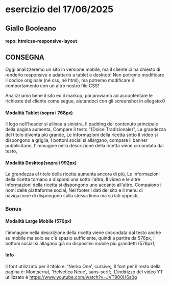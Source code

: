 # esercizio del 17/06/2025 
## Giallo Booleano
#### repo: htmlcss-responsive-layout

## CONSEGNA

Oggi analizzeremo un sito in versione mobile, ma il cliente ci ha chiesto di renderlo responsive e adattarlo a tablet e desktop!
Non potremo modificare il codice originale (né css, né html), ma potremo modificare il comportamento con un altro nostro file CSS!

Analizziamo bene il sito ed il markup, poi proviamo ad accontentare le richieste del cliente come segue, aiutandoci con gli screenshot in allegato:0

#### Modalità Tablet (sopra i 768px)

Il logo nell'header si allinea a sinistra,
Il padding del contenuto principale della pagina aumenta,
Compare il testo "(Dolce Tradizionale)",
La grandezza del titolo diventa più grande,
Le informazioni della ricetta sotto il video si dispongono a griglia,
I bottoni social si allargano,
compare il banner pubblicitario,
l'immagine nella descrizione della ricetta viene circondata dal testo,

#### Modalità Desktop(sopra i 992px)

La grandezza el titolo della ricetta aumenta ancora di più,
Le informazioni della ricetta tornano a disporsi una sotto l'altra,
Il video e le altre informazioni della ricetta si dispongono uno accanto all'altro,
Compaiono i nomi delle piattaforme social,
Nel footer i dati del sito e il menu di navigazione di dispongono sulla stessa linea ma su lati opposti,

   ### Bonus

#### Modalità Large Mobile (576px)

l'immagine nella descrizione della ricetta viene circondata dal testo anche su mobile ma solo se c'è spazio sufficiente, quindi a partire da 576px,
I bottoni social si allagano già su dispositivi mobile più grandetti (576px),

#### Info

Il font utilizzato per il titolo è: 'Nerko One', cursive;,
Il font per il resto della pagina è: Montserrat, 'Helvetica Neue', sans-serif;,
L'indirizzo del video YT utilizzato è https://www.youtube.com/watch?v=JVT900H6s0g